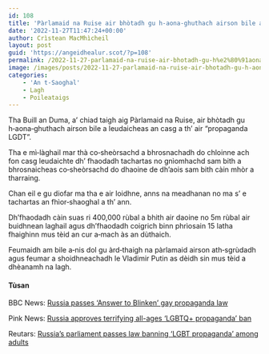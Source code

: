 ```yaml
---
id: 108
title: 'Pàrlamaid na Ruise air bhòtadh gu h‑aona‑ghuthach airson bile a leudaicheas an casg a th’ air “propaganda LGDT”'
date: '2022-11-27T11:47:24+00:00'
author: Crìstean MacMhìcheil
layout: post
guid: 'https://angeidhealur.scot/?p=108'
permalink: /2022-11-27-parlamaid-na-ruise-air-bhotadh-gu-h%e2%80%91aona%e2%80%91ghuthach-airson-bile-a-leudaicheas-an-casg-a-th-air-propaganda-lgdt/
image: /images/posts/2022-11-27-parlamaid-na-ruise-air-bhotadh-gu-h-aona-ghuthach-airson-bile-a-leudaicheas-an-casg-a-th-air-propaganda-lgdt.webp
categories:
    - 'An t-Saoghal'
    - Lagh
    - Poileataigs
---
```


Tha Buill an Duma, a’ chiad taigh aig Pàrlamaid na Ruise, air bhòtadh gu h‑aona‑ghuthach airson bile a leudaicheas an casg a th’ air “propaganda LGDT”.

Tha e mì‑làghail mar thà co‑sheòrsachd a bhrosnachadh do chloinne ach fon casg leudaichte dh’ fhaodadh tachartas no gnìomhachd sam bith a bhrosnaicheas co‑sheòrsachd do dhaoine de dh’aois sam bith càin mhòr a tharraing.

Chan eil e gu diofar ma tha e air loidhne, anns na meadhanan no ma s’ e tachartas an fhìor‑shaoghal a th’ ann.

Dh’fhaodadh càin suas ri 400,000 rùbal a bhith air daoine no 5m rùbal air buidhnean laghail agus dh’fhaodadh coigrich binn phrìosain 15 latha fhaighinn mus tèid an cur a‑mach às an dùthaich.

Feumaidh am bile a‑nis dol gu àrd‑thaigh na pàrlamaid airson ath‑sgrùdadh agus feumar a shoidhneachadh le Vladimir Putin as dèidh sin mus tèid a dhèanamh na lagh.

#### Tùsan

BBC News: [Russia passes ‘Answer to Blinken’ gay propaganda law](https://www.bbc.co.uk/news/world-europe-63747732)

Pink News: [Russia approves terrifying all-ages ‘LGBTQ+ propaganda’ ban](https://www.pinknews.co.uk/2022/11/24/lgbtq-propaganda-approved-by-parliament/)

Reutars: [Russia’s parliament passes law banning ‘LGBT propaganda’ among adults](https://www.openlynews.com/i/?id=4525aecd-135a-43d1-b3a2-8cfcddbf5407)
